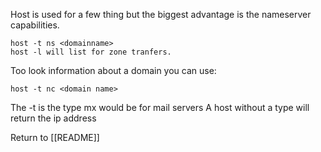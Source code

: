 Host is used for a few thing but the biggest advantage is the nameserver capabilities. 

	host -t ns <domainname>
	host -l will list for zone tranfers.

Too look information about a domain you can use:

	host -t nc <domain name>

The -t is the type mx would be for mail servers
A host without a type will return the ip address

Return to [[README]]